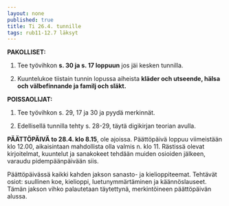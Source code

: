 ```yaml
---
layout: none
published: true
title: Ti 26.4. tunnille
tags: rub11-12.7 läksyt
---
```

**PAKOLLISET:**

1. Tee työvihkon **s. 30 ja s. 17 loppuun** jos jäi kesken tunnilla.

2. Kuuntelukoe tiistain tunnin lopussa aiheista **kläder och utseende, hälsa och välbefinnande ja familj och släkt.**

**POISSAOLIJAT:**

1. Tee työvihkon s. 29, 17 ja 30 ja pyydä merkinnät.

2. Edellisellä tunnilla tehty s. 28-29, täytä digikirjan teorian avulla.

**PÄÄTTÖPÄIVÄ to 28.4. klo 8.15**, ole ajoissa. Päättöpäivä loppuu viimeistään klo 12.00, aikaisintaan mahdollista olla valmis n. klo 11. Rästissä olevat kirjoitelmat, kuuntelut ja sanakokeet tehdään muiden osioiden jälkeen, varaudu pidempäänpäivään siis. 

Päättöpäivässä kaikki kahden jakson sanasto- ja kielioppiteemat. 
Tehtävät osiot: suullinen koe, kielioppi, luetunymmärtäminen ja käännöslauseet. Tämän jakson vihko palautetaan täytettynä, merkintöineen päättöpäivän alussa.